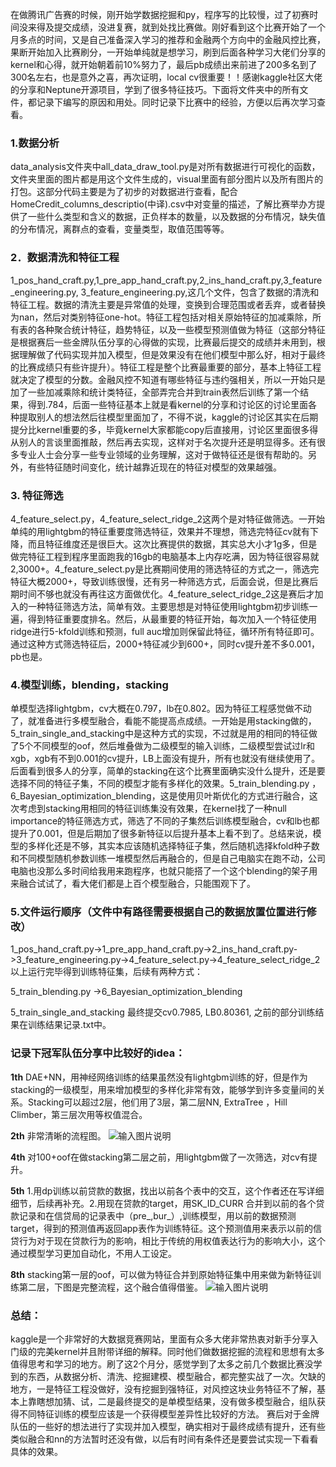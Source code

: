     
在做腾讯广告赛的时候，刚开始学数据挖掘和py，程序写的比较慢，过了初赛时间没来得及提交成绩，没进复赛，就到处找比赛做。刚好看到这个比赛开始了一个月多点的时间，又是自己准备深入学习的推荐和金融两个方向中的金融风控比赛，果断开始加入比赛刷分，一开始单纯就是想学习，刷到后面各种学习大佬们分享的kernel和心得，就开始朝着前10%努力了，最后pb成绩出来前进了200多名到了300名左右，也是意外之喜，再次证明，local cv很重要！！感谢kaggle社区大佬的分享和Neptune开源项目，学到了很多特征技巧。下面将文件夹中的所有文件，都记录下编写的原因和用处。同时记录下比赛中的经验，方便以后再次学习查看。

### 1.数据分析

    
   data_analysis文件夹中all_data_draw_tool.py是对所有数据进行可视化的函数，文件夹里面的图片都是用这个文件生成的，visual里面有部分图片以及所有图片的打包。这部分代码主要是为了初步的对数据进行查看，配合HomeCredit_columns_descriptio(中译).csv中对变量的描述，了解比赛举办方提供了一些什么类型和含义的数据，正负样本的数量，以及数据的分布情况，缺失值的分布情况，离群点的查看，变量类型，取值范围等等。

### 2．数据清洗和特征工程

    
   1_pos_hand_craft.py,1_pre_app_hand_craft.py,2_ins_hand_craft.py,3_feature_engineering.py, 3_feature_engineering.py,这几个文件，包含了数据的清洗和特征工程。数据的清洗主要是异常值的处理，变换到合理范围或者丢弃，或者替换为nan，然后对类别特征one-hot。特征工程包括对相关原始特征的加减乘除，所有表的各种聚合统计特征，趋势特征，以及一些模型预测值做为特征（这部分特征是根据赛后一些金牌队伍分享的心得做的实现，比赛最后提交的成绩并未用到，根据理解做了代码实现并加入模型，但是效果没有在他们模型中那么好，相对于最终的比赛成绩只有些许提升）。特征工程是整个比赛最重要的部分，基本上特征工程就决定了模型的分数。金融风控不知道有哪些特征与违约强相关，所以一开始只是加了一些加减乘除和统计类特征，全部弄完合并到train表然后训练了第一个结果，得到.784，后面一些特征基本上就是看kernel的分享和讨论区的讨论里面各种提取别人的想法然后往模型里面加了，不得不说，kaggle的讨论区其实在后期提分比kernel重要的多，毕竟kernel大家都能copy后直接用，讨论区里面很多得从别人的言谈里面推敲，然后再去实现，这样对于名次提升还是明显得多。还有很多专业人士会分享一些专业领域的业务理解，这对于做特征还是很有帮助的。另外，有些特征随时间变化，统计越靠近现在的特征对模型的效果越强。

### 3. 特征筛选
 

   4_feature_select.py，4_feature_select_ridge_2这两个是对特征做筛选。一开始单纯的用lightgbm的特征重要度筛选特征，效果并不理想，筛选完特征cv就有下降，而且特征维度还是很巨大。这次比赛提供的数据，其实总大小才1g多，但是做完特征工程到程序里面跑我的16gb的电脑基本上内存吃满，因为特征很容易就2,3000+。4_feature_select.py是比赛期间使用的筛选特征的方式之一，筛选完特征大概2000+，导致训练很慢，还有另一种筛选方式，后面会说，但是比赛后期时间不够也就没有再往这方面做优化。4_feature_select_ridge_2这是赛后才加入的一种特征筛选方法，简单有效。主要思想是对特征使用lightgbm初步训练一遍，得到特征重要度排名。然后，从最重要的特征开始，每次加入一个特征使用ridge进行5-kfold训练和预测，full auc增加则保留此特征，循环所有特征即可。通过这种方式筛选特征后，2000+特征减少到600+，同时cv提升差不多0.001，pb也是。

### 4.模型训练，blending，stacking


   单模型选择lightgbm，cv大概在0.797，lb在0.802。因为特征工程感觉做不动了，就准备进行多模型融合，看能不能提高点成绩。一开始是用stacking做的，5_train_single_and_stacking中是这种方式的实现，不过就是用的相同的特征做了5个不同模型的oof，然后堆叠做为二级模型的输入训练，二级模型尝试过lr和xgb，xgb有不到0.001的cv提升，LB上面没有提升，所有也就没有继续使用了。后面看到很多人的分享，简单的stacking在这个比赛里面确实没什么提升，还是要选择不同的特征子集，不同的模型才能有多样化的效果。5_train_blending.py ，6_Bayesian_optimization_blending，这是使用贝叶斯优化的方式进行融合，这次考虑到stacking用相同的特征训练集没有效果，在kernel找了一种null importance的特征筛选方式，筛选了不同的子集然后训练模型融合，cv和lb也都提升了0.001，但是后期加了很多新特征以后提升基本上看不到了。总结来说，模型的多样化还是不够，其实本应该随机选择特征子集，然后随机选择kfold种子数和不同模型随机参数训练一堆模型然后再融合的，但是自己电脑实在跑不动，公司电脑也没那么多时间给我用来跑程序，也就只能搭了一个这个blending的架子用来融合试试了，看大佬们都是上百个模型融合，只能围观下了。

### 5.文件运行顺序（文件中有路径需要根据自己的数据放置位置进行修改）


   1_pos_hand_craft.py->1_pre_app_hand_craft.py->2_ins_hand_craft.py->3_feature_engineering.py->4_feature_select.py->4_feature_select_ridge_2
以上运行完毕得到训练特征集，后续有两种方式：

5_train_blending.py ->6_Bayesian_optimization_blending

5_train_single_and_stacking
最终提交cv0.7985, LB0.80361, 之前的部分训练结果在训练结果记录.txt中。

### 记录下冠军队伍分享中比较好的idea：


 **1th**   DAE+NN，用神经网络训练的结果虽然没有lightgbm训练的好，但是作为stacking的一级模型，用来增加模型的多样化非常有效，能够学到许多变量间的关系。Stacking可以超过2层，他们用了3层，第二层NN, ExtraTree ，Hill Climber，第三层次用等权值混合。

 **2th**   非常清晰的流程图。
![输入图片说明](https://github.com/AiIsBetter/Kaggle/tree/master/Home_Credit_Default_Risk_20180830/IMG/1.png_1.png "1.png")

 **4th**    对100+oof在做stacking第二层之前，用lightgbm做了一次筛选，对cv有提升。

 **5th**    1.用dp训练以前贷款的数据，找出以前各个表中的交互，这个作者还在写详细细节，后续再补充。2.用现在贷款的target，用SK_ID_CURR 合并到以前的各个贷款记录和在信贷局的记录表中（pre_,bur_）,训练模型，用以前的数据预测target，得到的预测值再返回app表作为训练特征。这个预测值用来表示以前的信贷行为对于现在贷款行为的影响，相比于传统的用权值表达行为的影响大小，这个通过模型学习更加自动化，不用人工设定。

 **8th**  stacking第一层的oof，可以做为特征合并到原始特征集中用来做为新特征训练第二层，下图是完整流程，这个融合值得借鉴。
![输入图片说明](https://images.gitee.com/uploads/images/2018/0908/133611_4bc15f42_1805564.png "hc_final_stacking.png")

### 总结：

kaggle是一个非常好的大数据竞赛网站，里面有众多大佬非常热衷对新手分享入门级的完美kernel并且附带详细的解释。同时他们做数据挖掘的流程和思想有太多值得思考和学习的地方。刷了这2个月分，感觉学到了太多之前几个数据比赛没学到的东西，从数据分析、清洗、挖掘建模、模型融合，都完整实战了一次。欠缺的地方，一是特征工程没做好，没有挖掘到强特征，对风控这块业务特征不了解，基本上靠瞎想加猜、试，二是最终提交的是单模型结果，没有做多模型融合，组队获得不同特征训练的模型应该是一个获得模型差异性比较好的方法。
赛后对于金牌队伍的一些好的想法进行了实现并加入模型，确实相对于最终成绩有提升，还有些类似融合和nn的方法暂时还没有做，以后有时间有条件还是要尝试实现一下看看具体的效果。


